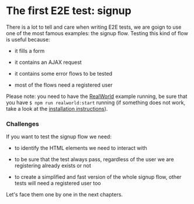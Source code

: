 # The first E2E test: signup

There is a lot to tell and care when writing E2E tests, we are goign to use one of the most famous examples: the signup flow. Testing this kind of flow is useful because:

- it fills a form

- it contains an AJAX request

- it contains some error flows to be tested

- most of the flows need a registered user

Please note: you need to have the [RealWorld](about-the-book.md#code) example running, be sure that you have `$ npm run realworld:start` running (if something does not work, take a look at the [installation instructions](../README.md)).

### Challenges

If you want to test the signup flow we need:

- to identify the HTML elements we need to interact with

- to be sure that the test always pass, regardless of the user we are registering already exists or not

- to create a simplified and fast version of the whole signup flow, other tests will need a registered user too

Let's face them one by one in the next chapters.
